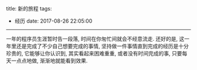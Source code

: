 title: 新的旅程
tags:
  - 经历
date: 2017-08-26 22:05:00
---

一年的程序员生涯暂时告一段落, 时间在你匆忙间就会不经意流走. 还好的是, 这一年里还是完成了不少自己想要完成的事情, 坚持做一件事情直到完成的经历是十分珍贵的, 它能够让你认识到, 其实看起来困难重重, 或者没有时间完成的事, 只要每天一点点地做, 渐渐地就能看到效果.

<!-- more -->
